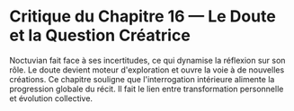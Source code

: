 # Critique du Chapitre 16 — Le Doute et la Question Créatrice
Noctuvian fait face à ses incertitudes, ce qui dynamise la réflexion sur son rôle.
Le doute devient moteur d'exploration et ouvre la voie à de nouvelles créations.
Ce chapitre souligne que l'interrogation intérieure alimente la progression globale du récit.
Il fait le lien entre transformation personnelle et évolution collective.
